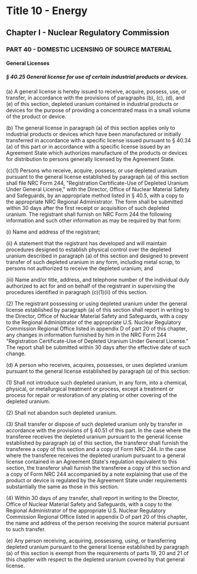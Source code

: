 
# Title 10 - Energy
## Chapter I - Nuclear Regulatory Commission
### PART 40 - DOMESTIC LICENSING OF SOURCE MATERIAL
#### General Licenses
##### § 40.25 General license for use of certain industrial products or devices.

(a) A general license is hereby issued to receive, acquire, possess, use, or transfer, in accordance with the provisions of paragraphs (b), (c), (d), and (e) of this section, depleted uranium contained in industrial products or devices for the purpose of providing a concentrated mass in a small volume of the product or device.

(b) The general license in paragraph (a) of this section applies only to industrial products or devices which have been manufactured or initially transferred in accordance with a specific license issued pursuant to § 40.34 (a) of this part or in accordance with a specific license issued by an Agreement State which authorizes manufacture of the products or devices for distribution to persons generally licensed by the Agreement State.

(c)(1) Persons who receive, acquire, possess, or use depleted uranium pursuant to the general license established by paragraph (a) of this section shall file NRC Form 244, "Registration Certificate-Use of Depleted Uranium Under General License," with the Director, Office of Nuclear Material Safety and Safeguards, by an appropriate method listed in § 40.5, with a copy to the appropriate NRC Regional Administrator. The form shall be submitted within 30 days after the first receipt or acquisition of such depleted uranium. The registrant shall furnish on NRC Form 244 the following information and such other information as may be required by that form:

(i) Name and address of the registrant;

(ii) A statement that the registrant has developed and will maintain procedures designed to establish physical control over the depleted uranium described in paragraph (a) of this section and designed to prevent transfer of such depleted uranium in any form, including metal scrap, to persons not authorized to receive the depleted uranium; and

(iii) Name and/or title, address, and telephone number of the individual duly authorized to act for and on behalf of the registrant in supervising the procedures identified in paragraph (c)(1)(ii) of this section.

(2) The registrant possessing or using depleted uranium under the general license established by paragraph (a) of this section shall report in writing to the Director, Office of Nuclear Material Safety and Safeguards, with a copy to the Regional Administrator of the appropriate U.S. Nuclear Regulatory Commission Regional Office listed in appendix D of part 20 of this chapter, any changes in information furnished by him in the NRC Form 244 "Registration Certificate-Use of Depleted Uranium Under General License." The report shall be submitted within 30 days after the effective date of such change.

(d) A person who receives, acquires, possesses, or uses depleted uranium pursuant to the general license established by paragraph (a) of this section:

(1) Shall not introduce such depleted uranium, in any form, into a chemical, physical, or metallurgical treatment or process, except a treatment or process for repair or restoration of any plating or other covering of the depleted uranium.

(2) Shall not abandon such depleted uranium.

(3) Shall transfer or dispose of such depleted uranium only by transfer in accordance with the provisions of § 40.51 of this part. In the case where the transferee receives the depleted uranium pursuant to the general license established by paragraph (a) of this section, the transferor shall furnish the transferee a copy of this section and a copy of Form NRC 244. In the case where the transferee receives the depleted uranium pursuant to a general license contained in an Agreement State's regulation equivalent to this section, the transferor shall furnish the transferee a copy of this section and a copy of Form NRC 244 accompanied by a note explaining that use of the product or device is regulated by the Agreement State under requirements substantially the same as those in this section.

(4) Within 30 days of any transfer, shall report in writing to the Director, Office of Nuclear Material Safety and Safeguards, with a copy to the Regional Administrator of the appropriate U.S. Nuclear Regulatory Commission Regional Office listed in appendix D of part 20 of this chapter, the name and address of the person receiving the source material pursuant to such transfer.

(e) Any person receiving, acquiring, possessing, using, or transferring depleted uranium pursuant to the general license established by paragraph (a) of this section is exempt from the requirements of parts 19, 20 and 21 of this chapter with respect to the depleted uranium covered by that general license.
